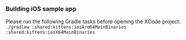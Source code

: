 ### Building iOS sample app

Please run the following Gradle tasks before opening the XCode project:
`./gradlew :shared:kittens:iosArm64MainBinaries :shared:kittens:iosX64MainBinaries`
